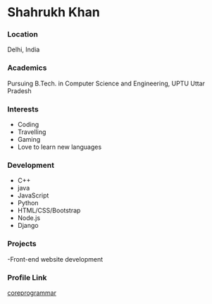 # Shahrukh Khan

### Location

Delhi, India

### Academics

Pursuing B.Tech. in Computer Science and Engineering, UPTU Uttar Pradesh

### Interests

- Coding
- Travelling
- Gaming
- Love to learn new languages

### Development

- C++
- java
- JavaScript
- Python
- HTML/CSS/Bootstrap
- Node.js
- Django

### Projects

-Front-end website development

### Profile Link

[coreprogrammar](https://github.com/coreprogrammar)
